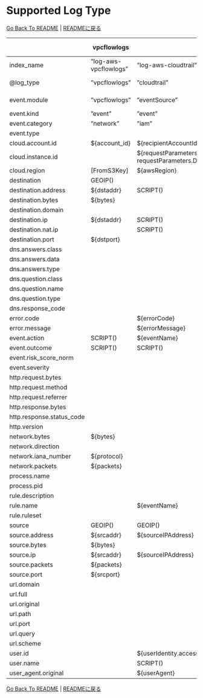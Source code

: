 # Supported Log Type

[Go Back To README](../README.md) | [READMEに戻る](../README_ja.md)

|                         |     vpcflowlogs     |                                                                           cloudtrail                                                                            |                guardduty                |     securityhub      |        nlb        |       alb        |       clb        |      secure      |      s3accesslog      | cloudfront-realtime | cloudfront-standard |           waf           |   route53resolver   |
|-------------------------|---------------------|-----------------------------------------------------------------------------------------------------------------------------------------------------------------|-----------------------------------------|----------------------|-------------------|------------------|------------------|------------------|-----------------------|---------------------|---------------------|-------------------------|---------------------|
|index_name               |”log-aws-vpcflowlogs”|”log-aws-cloudtrail”                                                                                                                                             |”log-aws-guardduty”                      |”log-aws-securityhub” |”log-aws-elb”      |”log-aws-elb”     |”log-aws-elb”     |”log-linux-secure”|”log-aws-s3accesslog”  |”log-aws-cloudfront” |”log-aws-cloudfront” |”log-aws-waf”            |”log-aws-r53resolver”|
|@log_type                |”vpcflowlogs”        |”cloudtrail”                                                                                                                                                     |”guardduty”                              |”securityhub”         |”nlb”              |”alb”             |”clb”             |”secure”          |”s3accesslog”          |”cloudfront-realtime”|”cloudfront-standard”|”waf”                    |”route53resolver”    |
|event.module             |”vpcflowlogs”        |”eventSource”                                                                                                                                                    |”guardduty”                              |SCRIPT()              |”nlb”              |”alb”             |”clb”             |”secure”          |”s3accesslog”          |”cloudfront-realtime”|”cloudfront-standard”|”waf”                    |”route53resolver”    |
|event.kind               |”event”              |”event”                                                                                                                                                          |”alert”                                  |                      |”event”            |”event”           |”event”           |                  |”event”                |”event”              |”event”              |”alert”                  |”event”              |
|event.category           |”network”            |”iam”                                                                                                                                                            |SCRIPT()                                 |SCRIPT()              |”network”          |”web”             |”web”             |SCRIPT()          |”web”                  |”web”                |”web”                |”web”                    |”network”            |
|event.type               |                     |                                                                                                                                                                 |                                         |                      |                   |                  |                  |                  |                       |                     |                     |                         |                     |
|cloud.account.id         |${account_id}        |${recipientAccountId}                                                                                                                                            |[FromS3Key]                              |[FromS3Key]           |[FromS3Key]        |[FromS3Key]       |[FromS3Key]       |[FromS3Key]       |[FromS3Key]            |[FromS3Key]          |[FromS3Key]          |SCRIPT()                 |[FromS3Key]          |
|cloud.instance.id        |                     |${requestParameters.instanceId responseElements.instancesSet.items.0.instanceId requestParameters.DescribeInstanceCreditSpecificationsRequest.InstanceId.content}|${resource.instanceDetails.instanceId}   |SCRIPT()              |                   |                  |                  |SCRIPT()          |                       |                     |                     |                         |${instance}          |
|cloud.region             |[FromS3Key]          |${awsRegion}                                                                                                                                                     |[FromS3Key]                              |[FromS3Key]           |[FromS3Key]        |[FromS3Key]       |[FromS3Key]       |[FromS3Key]       |SCRIPT()               |”global”             |”global”             |SCRIPT()                 |${region}            |
|destination              |GEOIP()              |                                                                                                                                                                 |GEOIP()                                  |                      |GEOIP()            |GEOIP()           |GEOIP()           |                  |                       |                     |                     |                         |                     |
|destination.address      |${dstaddr}           |SCRIPT()                                                                                                                                                         |SCRIPT()                                 |                      |${destination_ip}  |${target_ip}      |${backend_ip}     |                  |${EndPoint}            |                     |                     |                         |                     |
|destination.bytes        |${bytes}             |                                                                                                                                                                 |                                         |                      |                   |                  |                  |                  |                       |                     |                     |                         |                     |
|destination.domain       |                     |                                                                                                                                                                 |                                         |                      |                   |                  |                  |                  |${EndPoint}            |                     |                     |                         |                     |
|destination.ip           |${dstaddr}           |SCRIPT()                                                                                                                                                         |SCRIPT()                                 |                      |${destination_ip}  |${target_ip}      |${backend_ip}     |                  |                       |                     |                     |                         |                     |
|destination.nat.ip       |                     |SCRIPT()                                                                                                                                                         |SCRIPT()                                 |                      |                   |                  |                  |                  |                       |                     |                     |                         |                     |
|destination.port         |${dstport}           |                                                                                                                                                                 |SCRIPT()                                 |                      |${destination_port}|${target_port}    |${backend_port}   |                  |                       |                     |                     |                         |                     |
|dns.answers.class        |                     |                                                                                                                                                                 |                                         |                      |                   |                  |                  |                  |                       |                     |                     |                         |${answers.0.Class}   |
|dns.answers.data         |                     |                                                                                                                                                                 |                                         |                      |                   |                  |                  |                  |                       |                     |                     |                         |${answers.0.Rdata}   |
|dns.answers.type         |                     |                                                                                                                                                                 |                                         |                      |                   |                  |                  |                  |                       |                     |                     |                         |${answers.0.Type}    |
|dns.question.class       |                     |                                                                                                                                                                 |                                         |                      |                   |                  |                  |                  |                       |                     |                     |                         |${query_class}       |
|dns.question.name        |                     |                                                                                                                                                                 |${service.action.dnsRequestAction.domain}|                      |                   |                  |                  |                  |                       |                     |                     |                         |${query_name}        |
|dns.question.type        |                     |                                                                                                                                                                 |                                         |                      |                   |                  |                  |                  |                       |                     |                     |                         |${query_type}        |
|dns.response_code        |                     |                                                                                                                                                                 |                                         |                      |                   |                  |                  |                  |                       |                     |                     |                         |${rcode}             |
|error.code               |                     |${errorCode}                                                                                                                                                     |                                         |                      |                   |                  |                  |                  |                       |                     |                     |                         |                     |
|error.message            |                     |${errorMessage}                                                                                                                                                  |                                         |                      |                   |                  |                  |                  |                       |                     |                     |                         |                     |
|event.action             |SCRIPT()             |${eventName}                                                                                                                                                     |                                         |                      |                   |                  |                  |SCRIPT()          |                       |                     |                     |${action}                |                     |
|event.outcome            |SCRIPT()             |SCRIPT()                                                                                                                                                         |                                         |                      |                   |                  |                  |SCRIPT()          |                       |                     |                     |                         |                     |
|event.risk_score_norm    |                     |                                                                                                                                                                 |                                         |${Severity.Normalized}|                   |                  |                  |                  |                       |                     |                     |                         |                     |
|event.severity           |                     |                                                                                                                                                                 |${severity}                              |${Severity.Product}   |                   |                  |                  |                  |                       |                     |                     |                         |                     |
|http.request.bytes       |                     |                                                                                                                                                                 |                                         |                      |${received_bytes}  |${received_bytes} |${received_bytes} |                  |                       |${cs_bytes}          |${cs_bytes}          |                         |                     |
|http.request.method      |                     |                                                                                                                                                                 |                                         |                      |                   |${http_method}    |${http_method}    |                  |${RequestURI_operation}|${cs_method}         |${cs_method}         |${httpRequest.httpMethod}|                     |
|http.request.referrer    |                     |                                                                                                                                                                 |                                         |                      |                   |                  |                  |                  |${Referrer}            |${cs_referer}        |${cs_referer}        |SCRIPT()                 |                     |
|http.response.bytes      |                     |                                                                                                                                                                 |                                         |                      |${sent_bytes}      |${sent_bytes}     |${sent_bytes}     |                  |${BytesSent}           |${sc_bytes}          |${sc_bytes}          |                         |                     |
|http.response.status_code|                     |                                                                                                                                                                 |                                         |                      |                   |${elb_status_code}|${elb_status_code}|                  |${HTTPstatus}          |${sc_status}         |${sc_status}         |                         |                     |
|http.version             |                     |                                                                                                                                                                 |                                         |                      |                   |${http_version}   |${http_version}   |                  |                       |SCRIPT()             |SCRIPT()             |SCRIPT()                 |                     |
|network.bytes            |${bytes}             |                                                                                                                                                                 |                                         |                      |                   |                  |                  |                  |                       |                     |                     |                         |                     |
|network.direction        |                     |                                                                                                                                                                 |SCRIPT()                                 |                      |                   |                  |                  |                  |                       |                     |                     |                         |                     |
|network.iana_number      |${protocol}          |                                                                                                                                                                 |                                         |                      |                   |                  |                  |                  |                       |                     |                     |                         |                     |
|network.packets          |${packets}           |                                                                                                                                                                 |                                         |                      |                   |                  |                  |                  |                       |                     |                     |                         |                     |
|process.name             |                     |                                                                                                                                                                 |                                         |                      |                   |                  |                  |${proc}           |                       |                     |                     |                         |                     |
|process.pid              |                     |                                                                                                                                                                 |                                         |                      |                   |                  |                  |${pid}            |                       |                     |                     |                         |                     |
|rule.description         |                     |                                                                                                                                                                 |${title}                                 |${Title}              |                   |                  |                  |                  |                       |                     |                     |                         |                     |
|rule.name                |                     |${eventName}                                                                                                                                                     |${type}                                  |${Types}              |                   |                  |                  |                  |                       |                     |                     |${terminatingRuleId}     |                     |
|rule.ruleset             |                     |                                                                                                                                                                 |                                         |                      |                   |                  |                  |                  |                       |                     |                     |SCRIPT()                 |                     |
|source                   |GEOIP()              |GEOIP()                                                                                                                                                          |GEOIP()                                  |                      |GEOIP()            |GEOIP()           |GEOIP()           |GEOIP()           |GEOIP()                |GEOIP()              |GEOIP()              |GEOIP()                  |                     |
|source.address           |${srcaddr}           |${sourceIPAddress}                                                                                                                                               |SCRIPT()                                 |                      |${client_ip}       |${client_ip}      |${client_ip}      |                  |${RemoteIP}            |${c_ip}              |${c_ip}              |${httpRequest.clientIp}  |${srcaddr}           |
|source.bytes             |${bytes}             |                                                                                                                                                                 |                                         |                      |                   |                  |                  |                  |                       |                     |                     |                         |                     |
|source.ip                |${srcaddr}           |${sourceIPAddress}                                                                                                                                               |SCRIPT()                                 |                      |${client_ip}       |${client_ip}      |${client_ip}      |SCRIPT()          |${RemoteIP}            |${c_ip}              |${c_ip}              |${httpRequest.clientIp}  |${srcaddr}           |
|source.packets           |${packets}           |                                                                                                                                                                 |                                         |                      |                   |                  |                  |                  |                       |                     |                     |                         |                     |
|source.port              |${srcport}           |                                                                                                                                                                 |SCRIPT()                                 |                      |${client_port}     |${client_port}    |${client_port}    |SCRIPT()          |                       |${c_port}            |${c_port}            |                         |${srcport}           |
|url.domain               |                     |                                                                                                                                                                 |                                         |                      |${domain_name}     |${http_host}      |${http_host}      |                  |${EndPoint}            |${cs_host}           |${x_host_header}     |                         |                     |
|url.full                 |                     |                                                                                                                                                                 |                                         |                      |                   |SCRIPT()          |SCRIPT()          |                  |                       |SCRIPT()             |SCRIPT()             |                         |                     |
|url.original             |                     |                                                                                                                                                                 |                                         |                      |                   |                  |                  |                  |${RequestURI_key}      |                     |                     |                         |                     |
|url.path                 |                     |                                                                                                                                                                 |                                         |                      |                   |${http_path}      |${http_path}      |                  |                       |SCRIPT()             |${cs_uri_stem}       |${httpRequest.uri}       |                     |
|url.port                 |                     |                                                                                                                                                                 |                                         |                      |${destination_port}|${http_port}      |${http_port}      |                  |                       |                     |                     |                         |                     |
|url.query                |                     |                                                                                                                                                                 |                                         |                      |                   |${http_query}     |${http_query}     |                  |                       |${cs_uri_query}      |${cs_uri_query}      |${httpRequest.args}      |                     |
|url.scheme               |                     |                                                                                                                                                                 |                                         |                      |                   |${http_protocol}  |${http_protocol}  |                  |                       |${cs_protocol}       |${cs_protocol}       |                         |                     |
|user.id                  |                     |${userIdentity.accessKeyId}                                                                                                                                      |${resource.accessKeyDetails.accessKeyId} |SCRIPT()              |                   |                  |                  |SCRIPT()          |                       |                     |                     |                         |                     |
|user.name                |                     |SCRIPT()                                                                                                                                                         |${resource.accessKeyDetails.userName}    |SCRIPT()              |                   |                  |                  |SCRIPT()          |SCRIPT()               |                     |                     |                         |                     |
|user_agent.original      |                     |${userAgent}                                                                                                                                                     |                                         |                      |                   |${useragent}      |${useragent}      |                  |${UserAgent}           |SCRIPT()             |SCRIPT()             |SCRIPT()                 |                     |

[Go Back To README](../README.md) | [READMEに戻る](../README_ja.md)
